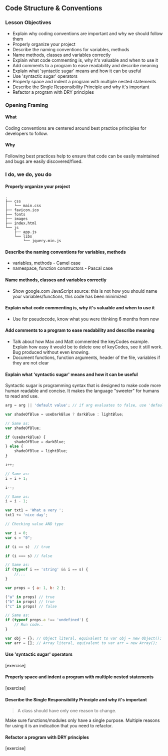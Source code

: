 ## Code Structure & Conventions

### Lesson Objectives

* Explain why coding conventions are important and why we should follow them
* Properly organize your project
* Describe the naming conventions for variables, methods
* Name methods, classes and variables correctly
* Explain what code commenting is, why it's valuable and when to use it
* Add comments to a program to ease readability and describe meaning
* Explain what 'syntactic sugar' means and how it can be useful
* Use 'syntactic sugar' operators
* Properly space and indent a program with multiple nested statements
* Describe the Single Responsibility Principle and why it's important
* Refactor a program with DRY principles

### Opening Framing
#### What

Coding conventions are centered around best practice principles for developers to follow.

#### Why

Following best practices help to ensure that code can be easily maintained and bugs are easily discovered/fixed.

### I do, we do, you do

#### Properly organize your project

```
.
├── css
│   └── main.css
├── favicon.ico
├── fonts
├── images
├── index.html
└── js
    ├── app.js
    └── libs
        └── jquery.min.js
```

#### Describe the naming conventions for variables, methods

* variables, methods - Camel case 
* namespace, function constructors - Pascal case

#### Name methods, classes and variables correctly

- Show google.com JavaScript source: this is not how you should name your variables/functions, this code has been minimized 

#### Explain what code commenting is, why it's valuable and when to use it

- Use for pseudocode, know what you were thinking 6 months from now

#### Add comments to a program to ease readability and describe meaning

- Talk about how Max and Matt commented the keyCodes example. Explain how easy it would be to delete one of keyCodes, see it still work. Bug produced without even knowing. 
- Document functions, function arguments, header of the file, variables if they are not clear

#### Explain what 'syntactic sugar' means and how it can be useful

Syntactic sugar is programming syntax that is designed to make code more human readable and concise. It makes the language "sweeter" for humans to read and use.

```JAVASCRIPT
arg = arg || 'default value'; // if arg evaluates to false, use 'default'
```

```JAVASCRIPT
var shadeOfBlue = useDarkBlue ? darkBlue : lightBlue;

// Same as: 
var shadeOfBlue;

if (useDarkBlue) {
    shadeOfBlue = darkBlue;
} else {
    shadeOfBlue = lightBlue;
}
```

```JAVASCRIPT 
i++;

// Same as: 
i = i + 1;
```

```JAVASCRIPT
i--;

// Same as: 
i = i - 1;
```

```JAVASCRIPT
var txt1 = 'What a very ';
txt1 += 'nice day';
```

```JAVASCRIPT
// Checking value AND type 

var i = 0;
var s = "0";

if (i == s)  // true

if (i === s) // false

// Same as: 
if (typeof i == 'string' && i == s) {
    //... 
}
```

```JAVASCRIPT
var props = { a: 1, b: 2 };

("a" in props) // true
("b" in props) // true
("c" in props) // false

// Same as: 
if (typeof props.a !== 'undefined') {
    // Run code.. 
}
```

```JAVASCRIPT
var obj = {}; // Object literal, equivalent to var obj = new Object();
var arr = []; // Array literal, equivalent to var arr = new Array();
```

#### Use 'syntactic sugar' operators

[exercise]

#### Properly space and indent a program with multiple nested statements

[exercise]

#### Describe the Single Responsibility Principle and why it's important

> A class should have only one reason to change.

Make sure functions/modules only have a single purpose. Multiple reasons for using it is an indication that you need to refactor. 

#### Refactor a program with DRY principles

[exercise]


